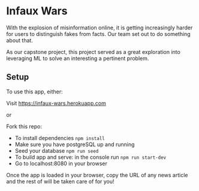 # Infaux Wars

With the explosion of misinformation online, it is getting increasingly harder for users to distinguish fakes from facts. Our team set out to do something about that.

As our capstone project, this project served as a great exploration into leveraging ML to solve an interesting a pertinent problem.

## Setup

To use this app, either:

Visit https://infaux-wars.herokuapp.com

or

Fork this repo:

* To install dependencies
  `npm install`
* Make sure you have postgreSQL up and running
* Seed your database
  `npm run seed`
* To build app and serve: in the console run `npm run start-dev`
* Go to localhost:8080 in your browser

Once the app is loaded in your browser, copy the URL of any news article and the rest of will be taken care of for you!
